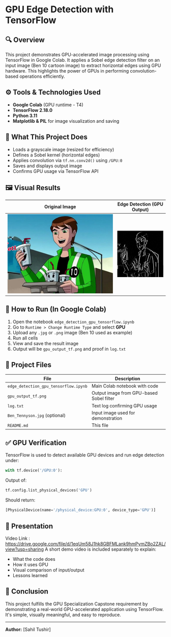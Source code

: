 # GPU Edge Detection with TensorFlow

## 🔍 Overview
This project demonstrates GPU-accelerated image processing using TensorFlow in Google Colab. It applies a Sobel edge detection filter on an input image (Ben 10 cartoon image) to extract horizontal edges using GPU hardware. This highlights the power of GPUs in performing convolution-based operations efficiently.

## ⚙️ Tools & Technologies Used
- **Google Colab** (GPU runtime - T4)
- **TensorFlow 2.18.0**
- **Python 3.11**
- **Matplotlib & PIL** for image visualization and saving

## 🧠 What This Project Does
- Loads a grayscale image (resized for efficiency)
- Defines a Sobel kernel (horizontal edges)
- Applies convolution via `tf.nn.conv2d()` using `/GPU:0`
- Saves and displays output image
- Confirms GPU usage via TensorFlow API

## 🖼️ Visual Results

| Original Image                          | Edge Detection (GPU Output)           |
|----------------------------------------|---------------------------------------|
| ![Original](./Ben%20Tennyson.jpg)        | ![Edge Output](./gpu_output_tf.png)   |

## 🚀 How to Run (In Google Colab)
1. Open the notebook `edge_detection_gpu_tensorflow.ipynb`
2. Go to `Runtime > Change Runtime Type` and select **GPU**
3. Upload any `.jpg` or `.png` image (Ben 10 used as example)
4. Run all cells
5. View and save the result image
6. Output will be `gpu_output_tf.png` and proof in `log.txt`

## 📂 Project Files

| File                          | Description                                      |
|-------------------------------|--------------------------------------------------|
| `edge_detection_gpu_tensorflow.ipynb` | Main Colab notebook with code                   |
| `gpu_output_tf.png`           | Output image from GPU-based Sobel filter        |
| `log.txt`                     | Text log confirming GPU usage                   |
| `Ben_Tennyson.jpg` (optional) | Input image used for demonstration              |
| `README.md`                   | This file                                        |

## ✅ GPU Verification
TensorFlow is used to detect available GPU devices and run edge detection under:
```python
with tf.device('/GPU:0'):
```

Output of:
```python
tf.config.list_physical_devices('GPU')
```
Should return:
```python
[PhysicalDevice(name='/physical_device:GPU:0', device_type='GPU')]
```

## 🎥 Presentation
Video Link : https://drive.google.com/file/d/1eqUm58J1hk8GBFMLank9hmPymZBo2ZAL/view?usp=sharing
A short demo video is included separately to explain:
- What the code does
- How it uses GPU
- Visual comparison of input/output
- Lessons learned

## 📌 Conclusion
This project fulfills the GPU Specialization Capstone requirement by demonstrating a real-world GPU-accelerated application using TensorFlow. It's simple, visually meaningful, and easy to reproduce.

---
**Author:** [Sahil Tushir]  

